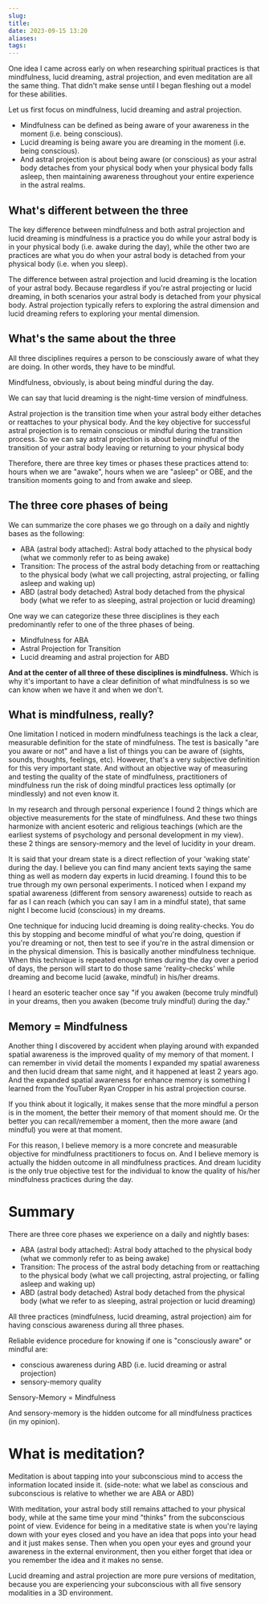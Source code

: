 ```yaml
---
slug: 
title: 
date: 2023-09-15 13:20
aliases: 
tags:
---
```



One idea I came across early on when researching spiritual practices is that mindfulness, lucid dreaming, astral projection, and even meditation are all the same thing. That didn't make sense until I began fleshing out a model for these abilities.

Let us first focus on mindfulness, lucid dreaming and astral projection. 
- Mindfulness can be defined as being aware of your awareness in the moment (i.e. being conscious). 
- Lucid dreaming is being aware you are dreaming in the moment (i.e. being conscious).
- And astral projection is about being aware (or conscious) as your astral body detaches from your physical body when your physical body falls asleep, then maintaining awareness throughout your entire experience in the astral realms. 


## What's different between the three

The key difference between mindfulness and both astral projection and lucid dreaming is mindfulness is a practice you do while your astral body is in your physical body (i.e. awake during the day), while the other two are practices are what you do when your astral body is detached from your physical body (i.e. when you sleep).

The difference between astral projection and lucid dreaming is the location of your astral body. Because regardless if you're astral projecting or lucid dreaming, in both scenarios your astral body is detached from your physical body. Astral projection typically refers to exploring the astral dimension and lucid dreaming refers to exploring your mental dimension.

## What's the same about the three

All three disciplines requires a person to be consciously aware of what they are doing. In other words, they have to be mindful.

Mindfulness, obviously, is about being mindful during the day.

We can say that lucid dreaming is the night-time version of mindfulness. 

Astral projection is the transition time when your astral body either detaches or reattaches to your physical body. And the key objective for successful astral projection is to remain conscious or mindful during the transition process. So we can say astral projection is about being mindful of the transition of your astral body leaving or returning to your physical body

Therefore, there are three key times or phases these practices attend to: hours when we are "awake", hours when we are "asleep" or OBE, and the transition moments going to and from awake and sleep.
## The three core phases of being

We can summarize the core phases we go through on a daily and nightly bases as the following:
- ABA (astral body attached): Astral body attached to the physical body (what we commonly refer to as being awake)
- Transition: The process of the astral body detaching from or reattaching to the physical body (what we call projecting, astral projecting, or falling asleep and waking up)
- ABD (astral body detached) Astral body detached from the physical body (what we refer to as sleeping, astral projection or lucid dreaming)

One way we can categorize these three disciplines is they each predominantly refer to one of the three phases of being.
- Mindfulness for ABA
- Astral Projection for Transition
- Lucid dreaming and astral projection for ABD

**And at the center of all three of these disciplines is mindfulness.** Which is why it's important to have a clear definition of what mindfulness is so we can know when we have it and when we don't.


## What is mindfulness, really?

One limitation I noticed in modern mindfulness teachings is the lack a clear, measurable definition for the state of mindfulness. The test is basically "are you aware or not" and have a list of things you can be aware of (sights, sounds, thoughts, feelings, etc). However, that's a very subjective definition for this very important state. And without an objective way of measuring and testing the quality of the state of mindfulness, practitioners of mindfulness run the risk of doing mindful practices less optimally (or mindlessly) and not even know it.

In my research and through personal experience I found 2 things which are objective measurements for the state of mindfulness. And these two things harmonize with ancient esoteric and religious teachings (which are the earliest systems of psychology and personal development in my view). these 2 things are sensory-memory and the level of lucidity in your dream. 

It is said that your dream state is a direct reflection of your 'waking state' during the day. I believe you can find many ancient texts saying the same thing as well as modern day experts in lucid dreaming. I found this to be true through my own personal experiments. I noticed when I expand my spatial awareness (different from sensory awareness) outside to reach as far as I can reach (which you can say I am in a mindful state), that same night I become lucid (conscious) in my dreams. 

One technique for inducing lucid dreaming is doing reality-checks. You do this by stopping and become mindful of what you're doing, question if you're dreaming or not, then test to see if you're in the astral dimension or in the physical dimension. This is basically another mindfulness technique. When this technique is repeated enough times during the day over a period of days, the person will start to do those same 'reality-checks' while dreaming and become lucid (awake, mindful) in his/her dreams.

I heard an esoteric teacher once say "if you awaken (become truly mindful) in your dreams, then you awaken (become truly mindful) during the day." 

## Memory = Mindfulness

Another thing I discovered by accident when playing around with expanded spatial awareness is the improved quality of my memory of that moment. I can remember in vivid detail the moments I expanded my spatial awareness and then lucid dream that same night, and it happened at least 2 years ago. And the expanded spatial awareness for enhance memory is something I learned from the YouTuber Ryan Cropper in his astral projection course. 

If you think about it logically, it makes sense that the more mindful a person is in the moment, the better their memory of that moment should me. Or the better you can recall/remember a moment, then the more aware (and mindful) you were at that moment.

For this reason, I believe memory is a more concrete and measurable objective for mindfulness practitioners to focus on. And I believe memory is actually the hidden outcome in all mindfulness practices. And dream lucidity is the only true objective test for the individual to know the quality of his/her mindfulness practices during the day.



# Summary

There are three core phases we experience on a daily and nightly bases:
- ABA (astral body attached): Astral body attached to the physical body (what we commonly refer to as being awake)
- Transition: The process of the astral body detaching from or reattaching to the physical body (what we call projecting, astral projecting, or falling asleep and waking up)
- ABD (astral body detached) Astral body detached from the physical body (what we refer to as sleeping, astral projection or lucid dreaming)

All three practices (mindfulness, lucid dreaming, astral projection) aim for having conscious awareness during all three phases.

Reliable evidence procedure for knowing if one is "consciously aware" or mindful are:
- conscious awareness during ABD (i.e. lucid dreaming or astral projection)
- sensory-memory quality

Sensory-Memory = Mindfulness

And sensory-memory is the hidden outcome for all mindfulness practices (in my opinion).

# What is meditation?

Meditation is about tapping into your subconscious mind to access the information located inside it. (side-note: what we label as conscious and subconscious is relative to whether we are ABA or ABD)

With meditation, your astral body still remains attached to your physical body, while at the same time your mind "thinks" from the subconscious point of view. Evidence for being in a meditative state is when you're laying down with your eyes closed and you have an idea that pops into your head and it just makes sense. Then when you open your eyes and ground your awareness in the external environment, then you either forget that idea or you remember the idea and it makes no sense. 

Lucid dreaming and astral projection are more pure versions of meditation, because you are experiencing your subconscious with all five sensory modalities in a 3D environment.